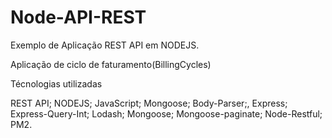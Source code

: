 # Node-API-REST

Exemplo de Aplicação REST API em NODEJS.

Aplicação de ciclo de faturamento(BillingCycles)

Técnologias utilizadas

REST API;
NODEJS;
JavaScript;
Mongoose;
Body-Parser;,
Express;
Express-Query-Int;
Lodash;
Mongoose;
Mongoose-paginate;
Node-Restful;
PM2.


